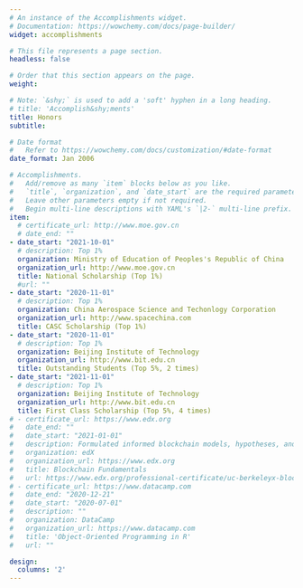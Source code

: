 ```yaml
---
# An instance of the Accomplishments widget.
# Documentation: https://wowchemy.com/docs/page-builder/
widget: accomplishments

# This file represents a page section.
headless: false

# Order that this section appears on the page.
weight: 

# Note: `&shy;` is used to add a 'soft' hyphen in a long heading.
# title: 'Accomplish&shy;ments'
title: Honors
subtitle:

# Date format
#   Refer to https://wowchemy.com/docs/customization/#date-format
date_format: Jan 2006

# Accomplishments.
#   Add/remove as many `item` blocks below as you like.
#   `title`, `organization`, and `date_start` are the required parameters.
#   Leave other parameters empty if not required.
#   Begin multi-line descriptions with YAML's `|2-` multi-line prefix.
item:
  # certificate_url: http://www.moe.gov.cn
  # date_end: ""
- date_start: "2021-10-01"
  # description: Top 1%
  organization: Ministry of Education of Peoples's Republic of China
  organization_url: http://www.moe.gov.cn
  title: National Scholarship (Top 1%)
  #url: ""
- date_start: "2020-11-01"
  # description: Top 1%
  organization: China Aerospace Science and Techonlogy Corporation
  organization_url: http://www.spacechina.com
  title: CASC Scholarship (Top 1%)
- date_start: "2020-11-01"
  # description: Top 1%
  organization: Beijing Institute of Technology
  organization_url: http://www.bit.edu.cn
  title: Outstanding Students (Top 5%, 2 times)
- date_start: "2021-11-01"
  # description: Top 1%
  organization: Beijing Institute of Technology
  organization_url: http://www.bit.edu.cn
  title: First Class Scholarship (Top 5%, 4 times)
# - certificate_url: https://www.edx.org
#   date_end: ""
#   date_start: "2021-01-01"
#   description: Formulated informed blockchain models, hypotheses, and use cases.
#   organization: edX
#   organization_url: https://www.edx.org
#   title: Blockchain Fundamentals
#   url: https://www.edx.org/professional-certificate/uc-berkeleyx-blockchain-fundamentals
# - certificate_url: https://www.datacamp.com
#   date_end: "2020-12-21"
#   date_start: "2020-07-01"
#   description: ""
#   organization: DataCamp
#   organization_url: https://www.datacamp.com
#   title: 'Object-Oriented Programming in R'
#   url: ""

design:
  columns: '2' 
---
```

